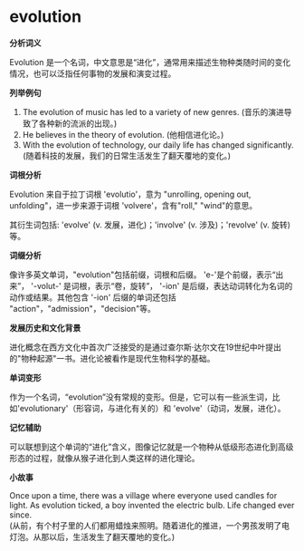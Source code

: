 # evolution

**分析词义**

  

Evolution 是一个名词，中文意思是“进化”，通常用来描述生物种类随时间的变化情况，也可以泛指任何事物的发展和演变过程。

  

**列举例句**

  

1.  The evolution of music has led to a variety of new genres. (音乐的演进导致了各种新的流派的出现。)
2.  He believes in the theory of evolution. (他相信进化论。)
3.  With the evolution of technology, our daily life has changed significantly. (随着科技的发展，我们的日常生活发生了翻天覆地的变化。)

  

**词根分析**

  

Evolution 来自于拉丁词根 'evolutio'，意为 "unrolling, opening out, unfolding"，进一步来源于词根 'volvere'，含有"roll," "wind"的意思。

  

其衍生词包括: 'evolve' (v. 发展，进化)；'involve' (v. 涉及)；'revolve' (v. 旋转)等。

  

**词缀分析**

  

像许多英文单词，"evolution"包括前缀，词根和后缀。 'e-'是个前缀，表示“出来”， '-volut-' 是词根，表示“卷，旋转”， '-ion' 是后缀，表达动词转化为名词的动作或结果。其他包含 '-ion' 后缀的单词还包括 "action"，"admission"，"decision"等。

  

**发展历史和文化背景**

  

进化概念在西方文化中首次广泛接受的是通过查尔斯·达尔文在19世纪中叶提出的"物种起源"一书。进化论被看作是现代生物科学的基础。

  

**单词变形**

  

作为一个名词，“evolution”没有常规的变形。但是，它可以有一些派生词，比如'evolutionary'（形容词，与进化有关的）和 'evolve'（动词，发展，进化）。

  

**记忆辅助**

  

可以联想到这个单词的“进化”含义，图像记忆就是一个物种从低级形态进化到高级形态的过程，就像从猴子进化到人类这样的进化理论。

  

**小故事**

  

Once upon a time, there was a village where everyone used candles for light. As evolution ticked, a boy invented the electric bulb. Life changed ever since.  
(从前，有个村子里的人们都用蜡烛来照明。随着进化的推进，一个男孩发明了电灯泡。从那以后，生活发生了翻天覆地的变化。)
